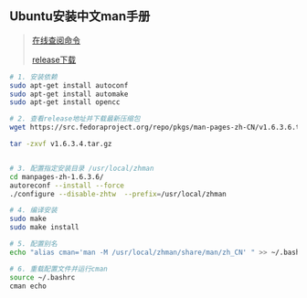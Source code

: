 ## Ubuntu安装中文man手册

> [在线查阅命令](https://manpages.debian.org/unstable/manpages-zh/index.html)
>
> [release下载](https://src.fedoraproject.org/repo/pkgs/man-pages-zh-CN/)

```bash
# 1. 安装依赖
sudo apt-get install autoconf
sudo apt-get install automake
sudo apt-get install opencc

# 2. 查看release地址并下载最新压缩包
wget https://src.fedoraproject.org/repo/pkgs/man-pages-zh-CN/v1.6.3.6.tar.gz/sha512/dc9ecd461eba41fc30658e028f853e3664fc6ce27c5b48c3159c5c8a452ad6d71730e0e5f551efa7b4c358baf010ba27a855457ae69b21e9637af326044dcca8/v1.6.3.6.tar.gz

tar -zxvf v1.6.3.4.tar.gz


# 3. 配置指定安装目录 /usr/local/zhman
cd manpages-zh-1.6.3.6/
autoreconf --install --force
./configure --disable-zhtw  --prefix=/usr/local/zhman

# 4. 编译安装
sudo make
sudo make install

# 5. 配置别名
echo "alias cman='man -M /usr/local/zhman/share/man/zh_CN' " >> ~/.bashrc

# 6. 重载配置文件并运行cman
source ~/.bashrc
cman echo
```

